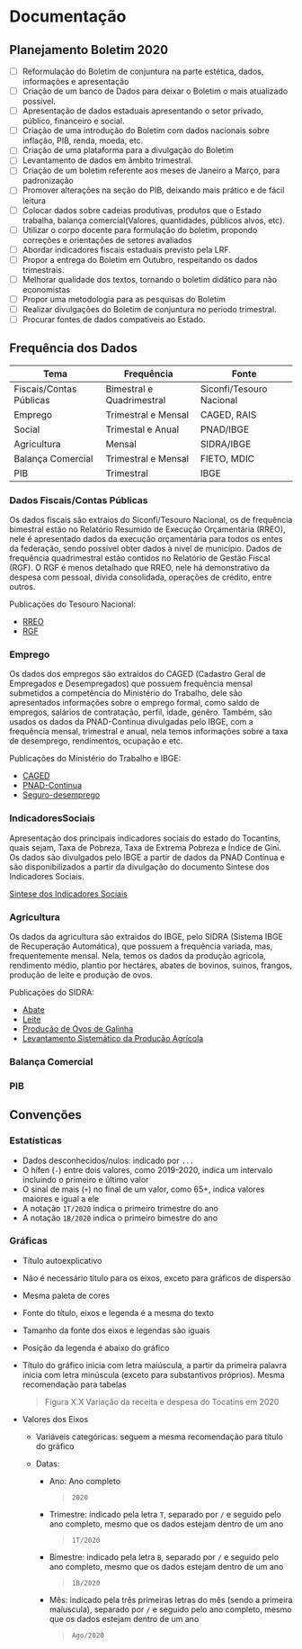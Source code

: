 # Documentação

## Planejamento Boletim 2020

- [ ] Reformulação do Boletim de conjuntura na parte estética, dados, informações e apresentação
- [ ] Criação de um banco de Dados para deixar o Boletim o mais atualizado possível.
- [ ] Apresentação de dados estaduais apresentando o setor privado, público, financeiro e social.
- [ ] Criação de uma introdução do Boletim com dados nacionais sobre inflação, PIB, renda, moeda, etc.
- [ ] Criação de uma plataforma para a divulgação do Boletim
- [ ] Levantamento de dados em âmbito trimestral.
- [ ] Criação de um boletim referente aos meses de Janeiro a Março, para padronização
- [ ] Promover alterações na seção do PIB, deixando mais prático e de fácil leitura
- [ ] Colocar dados sobre cadeias produtivas, produtos que o Estado trabalha, balança comercial(Valores, quantidades, públicos alvos, etc).
- [ ] Utilizar o corpo docente para formulação do boletim, propondo correções e orientações de setores avaliados
- [ ] Abordar indicadores fiscais estaduais previsto pela LRF.
- [ ] Propor a entrega do Boletim em Outubro, respeitando os dados trimestrais.
- [ ] Melhorar qualidade dos textos, tornando o boletim didático para não economistas
- [ ] Propor uma metodologia para as pesquisas do Boletim
- [ ] Realizar divulgações do Boletim de conjuntura no periodo trimestral.
- [ ] Procurar fontes de dados compativeis ao Estado.

## Frequência dos Dados

|   Tema      | Frequência  |  Fonte   |
| ----------- | ----------- | -------- |
| Fiscais/Contas Públicas | Bimestral e Quadrimestral | Siconfi/Tesouro Nacional |
| Emprego | Trimestral e Mensal | CAGED, RAIS |
| Social | Trimestal e Anual | PNAD/IBGE |
| Agricultura | Mensal | SIDRA/IBGE |
| Balança Comercial | Trimestral e Mensal | FIETO, MDIC |
| PIB | Trimestral | IBGE |


### Dados Fiscais/Contas Públicas

Os dados fiscais são extraíos do Siconfi/Tesouro Nacional, os de frequência bimestral estão no Relatório Resumido de Execução Orçamentária (RREO), nele é apresentado dados da execução orçamentária para todos os entes da federação, sendo possível obter dados à nivel de município. Dados de frequência quadrimestral estão contidos no Relatório de Gestão Fiscal (RGF). O RGF é menos detalhado que RREO, nele há demonstrativo da despesa com pessoal, dívida consolidada, operações de crédito, entre outros.

Publicações do Tesouro Nacional:
* [RREO](https://www.tesourotransparente.gov.br/publicacoes/rreo-em-foco-estados-e-municipios/2020/16)
* [RGF](https://www.tesourotransparente.gov.br/publicacoes/rgf-em-foco-estados-e-municipios/2020/27?ano_selecionado=2020)

### Emprego
Os dados dos empregos são extraidos do CAGED (Cadastro Geral de Empregados e Desempregados) que possuem frequência mensal submetidos a competência do Ministério do Trabalho, dele são apresentados informações sobre o emprego formal, como saldo de empregos, salários de contratação, perfil, idade, genêro. Também, são usados os dados da PNAD-Continua divulgadas pelo IBGE, com a frequência mensal, trimestral e anual, nela temos informações sobre a taxa de desemprego, rendimentos, ocupação e etc.

Publicações do Ministério do Trabalho e IBGE:
* [CAGED](http://pdet.mte.gov.br/novo-caged)
* [PNAD-Continua](https://www.ibge.gov.br/estatisticas/sociais/trabalho/9171-pesquisa-nacional-por-amostra-de-domicilios-continua-mensal.html?=&t=o-que-e)
* [Seguro-desemprego](http://pdet.mte.gov.br/seguro-desemprego)

### IndicadoresSociais

Apresentação dos principais indicadores sociais do estado do Tocantins, quais sejam, Taxa de Pobreza, Taxa de Extrema Pobreza e Índice de Gini. Os dados são divulgados pelo IBGE a partir de dados da PNAD Contínua e são disponibilizados a partir da divulgação do documento Sintese dos Indicadores Sociais.

[Sintese dos Indicadores Sociais](https://www.ibge.gov.br/estatisticas/sociais/protecao-social/9221-sintese-de-indicadores-sociais.html?=&t=o-que-e)

### Agricultura
Os dados da agricultura são extraidos do IBGE, pelo SIDRA (Sistema IBGE de Recuperação Automática), que possuem a frequência variada, mas, frequentemente mensal. Nela, temos os dados da produção agricola, rendimento médio, plantio por hectáres, abates de bovinos, suinos, frangos, produção de leite e produção de ovos.

Publicações do SIDRA:

* [Abate](https://sidra.ibge.gov.br/home/abate/brasil)
* [Leite](https://sidra.ibge.gov.br/home/leite/brasil)
* [Produção de Ovos de Galinha](https://sidra.ibge.gov.br/home/pog/brasil)
* [Levantamento Sistemático da Produção Agrícola](https://sidra.ibge.gov.br/home/lspa/brasil)


### Balança Comercial

### PIB

## Convenções

### Estatísticas

- Dados desconhecidos/nulos: indicado por `...`
- O hífen (`-`) entre dois valores, como 2019-2020, indica um intervalo incluindo o primeiro e último valor
- O sinal de mais (`+`) no final de um valor, como 65+, indica valores maiores e igual a ele
- A notação `1T/2020` indica o primeiro trimestre do ano
- A notação `1B/2020` indica o primeiro bimestre do ano

### Gráficas

- Título autoexplicativo

- Não é necessário título para os eixos, exceto para gráficos de dispersão

- Mesma paleta de cores

- Fonte do título, eixos e legenda é a mesma do texto

- Tamanho da fonte dos eixos e legendas são iguais

- Posição da legenda é abaixo do gráfico

- Título do gráfico inicia com letra maiúscula, a partir da primeira palavra inicia com letra minúscula (exceto para substantivos próprios). Mesma recomendação para tabelas

   > Figura X.X Variação da receita e despesa do Tocatins em 2020

- Valores dos Eixos

   - Variáveis categóricas: seguem a mesma recomendação para título do gráfico

   - Datas:

      - Ano: Ano completo

         > `2020`

      - Trimestre: indicado pela letra `T`, separado por `/` e seguido pelo ano completo, mesmo que os dados estejam dentro de um ano

         > `1T/2020`

      - Bimestre: indicado pela letra  `B`, separado por `/` e seguido pelo ano completo, mesmo que os dados estejam dentro de um ano

         > `1B/2020`

      - Mês: indicado pela três primeiras letras do mês (sendo a primeira maíuscula), separado por `/` e seguido pelo ano completo, mesmo que os dados estejam dentro de um ano

         >`Ago/2020`
